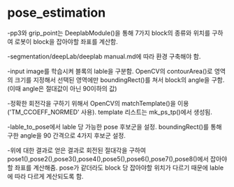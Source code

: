 pose_estimation
================

-pp3와 grip_point는 DeeplabModule()을 통해 7가지 block의 종류와 위치를 구하여 로봇이 block을 잡아야할 좌표를 계산함.

-segmentation/deepLab/deeplab manual.md에 따라 환경 구축해야 함.

-input image를 학습시켜 블록의 lable을 구분함.
OpenCV의 contourArea()로 영역의 크기를 지정해서 선택된 영역에만 boundingRect()를 쳐서 block의 angle을 구함.
(이때 angle은 절대값이 아닌 90이하의 값)

-정확한 회전각을 구하기 위해서 OpenCV의 matchTemplate()을 이용('TM_CCOEFF_NORMED' 사용).
template 리스트는 mk_ps_tp()에서 생성됨.

-lable_to_pose에서 lable 당 가능한 pose 후보군을 설정.
boundingRect()를 통해 구한 angle을 90 간격으로 4가지 후보군 설정.

-위에 대한 결과로 얻은 결과로 회전된 절대각을 구하여 pose1(),pose2(),pose3(),pose4(),pose5(),pose6(),pose7(),pose8()에서 잡아야 할 좌표를 계산해줌.
pose가 같더라도 block 당 잡아야할 위치가 다르기 때문에 lable에 따라 다르게 계산되도록 함.








